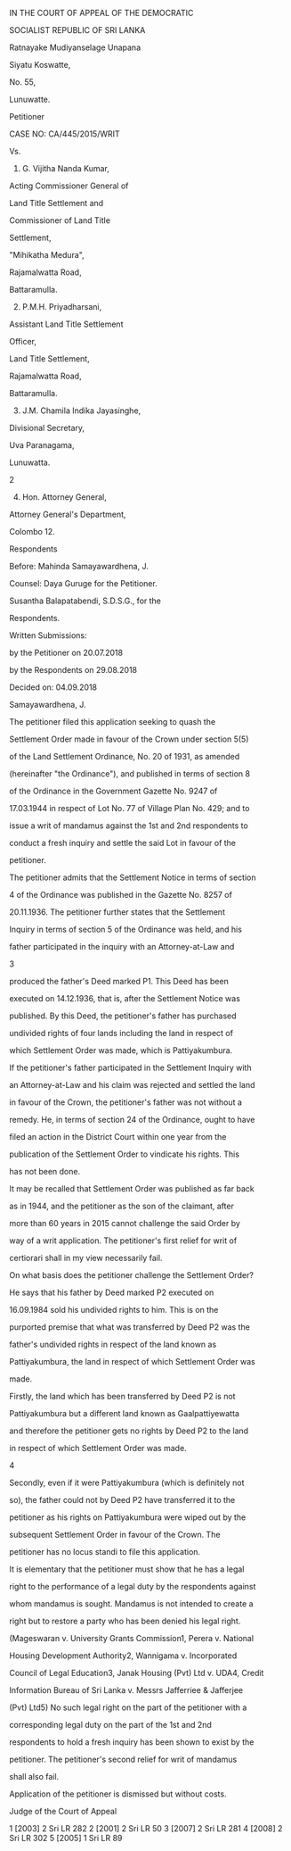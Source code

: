 IN THE COURT OF APPEAL OF THE DEMOCRATIC

SOCIALIST REPUBLIC OF SRI LANKA

Ratnayake Mudiyanselage Unapana

Siyatu Koswatte,

No. 55,

Lunuwatte.

Petitioner

CASE NO: CA/445/2015/WRIT

Vs.

1. G. Vijitha Nanda Kumar,

Acting Commissioner General of

Land Title Settlement and

Commissioner of Land Title

Settlement,

"Mihikatha Medura",

Rajamalwatta Road,

Battaramulla.

2. P.M.H. Priyadharsani,

Assistant Land Title Settlement

Officer,

Land Title Settlement,

Rajamalwatta Road,

Battaramulla.

3. J.M. Chamila Indika Jayasinghe,

Divisional Secretary,

Uva Paranagama,

Lunuwatta.

2

4. Hon. Attorney General,

Attorney General's Department,

Colombo 12.

Respondents

Before: Mahinda Samayawardhena, J.

Counsel: Daya Guruge for the Petitioner.

Susantha Balapatabendi, S.D.S.G., for the

Respondents.

Written Submissions:

by the Petitioner on 20.07.2018

by the Respondents on 29.08.2018

Decided on: 04.09.2018

Samayawardhena, J.

The petitioner filed this application seeking to quash the

Settlement Order made in favour of the Crown under section 5(5)

of the Land Settlement Ordinance, No. 20 of 1931, as amended

(hereinafter "the Ordinance"), and published in terms of section 8

of the Ordinance in the Government Gazette No. 9247 of

17.03.1944 in respect of Lot No. 77 of Village Plan No. 429; and to

issue a writ of mandamus against the 1st and 2nd respondents to

conduct a fresh inquiry and settle the said Lot in favour of the

petitioner.

The petitioner admits that the Settlement Notice in terms of section

4 of the Ordinance was published in the Gazette No. 8257 of

20.11.1936. The petitioner further states that the Settlement

Inquiry in terms of section 5 of the Ordinance was held, and his

father participated in the inquiry with an Attorney-at-Law and

3

produced the father's Deed marked P1. This Deed has been

executed on 14.12.1936, that is, after the Settlement Notice was

published. By this Deed, the petitioner's father has purchased

undivided rights of four lands including the land in respect of

which Settlement Order was made, which is Pattiyakumbura.

If the petitioner's father participated in the Settlement Inquiry with

an Attorney-at-Law and his claim was rejected and settled the land

in favour of the Crown, the petitioner's father was not without a

remedy. He, in terms of section 24 of the Ordinance, ought to have

filed an action in the District Court within one year from the

publication of the Settlement Order to vindicate his rights. This

has not been done.

It may be recalled that Settlement Order was published as far back

as in 1944, and the petitioner as the son of the claimant, after

more than 60 years in 2015 cannot challenge the said Order by

way of a writ application. The petitioner's first relief for writ of

certiorari shall in my view necessarily fail.

On what basis does the petitioner challenge the Settlement Order?

He says that his father by Deed marked P2 executed on

16.09.1984 sold his undivided rights to him. This is on the

purported premise that what was transferred by Deed P2 was the

father's undivided rights in respect of the land known as

Pattiyakumbura, the land in respect of which Settlement Order was

made.

Firstly, the land which has been transferred by Deed P2 is not

Pattiyakumbura but a different land known as Gaalpattiyewatta

and therefore the petitioner gets no rights by Deed P2 to the land

in respect of which Settlement Order was made.

4

Secondly, even if it were Pattiyakumbura (which is definitely not

so), the father could not by Deed P2 have transferred it to the

petitioner as his rights on Pattiyakumbura were wiped out by the

subsequent Settlement Order in favour of the Crown. The

petitioner has no locus standi to file this application.

It is elementary that the petitioner must show that he has a legal

right to the performance of a legal duty by the respondents against

whom mandamus is sought. Mandamus is not intended to create a

right but to restore a party who has been denied his legal right.

(Mageswaran v. University Grants Commission1, Perera v. National

Housing Development Authority2, Wannigama v. Incorporated

Council of Legal Education3, Janak Housing (Pvt) Ltd v. UDA4, Credit

Information Bureau of Sri Lanka v. Messrs Jafferriee & Jafferjee

(Pvt) Ltd5) No such legal right on the part of the petitioner with a

corresponding legal duty on the part of the 1st and 2nd

respondents to hold a fresh inquiry has been shown to exist by the

petitioner. The petitioner's second relief for writ of mandamus

shall also fail.

Application of the petitioner is dismissed but without costs.

Judge of the Court of Appeal

1 [2003] 2 Sri LR 282 2 [2001] 2 Sri LR 50 3 [2007] 2 Sri LR 281 4 [2008] 2 Sri LR 302 5 [2005] 1 Sri LR 89